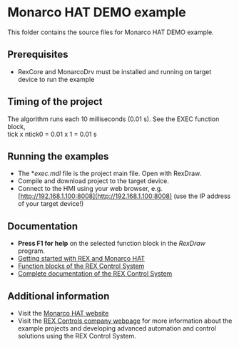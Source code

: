 Monarco HAT DEMO example
=======================

This folder contains the source files for Monarco HAT DEMO example.

## Prerequisites ##
- RexCore and MonarcoDrv must be installed and running on target 
device to run the example

## Timing of the project ##
The algorithm runs each 10 milliseconds (0.01 s). See the EXEC function block,  
tick x ntick0 = 0.01 x 1 = 0.01 s

## Running the examples ##
- The **exec.mdl* file is the project main file. Open with RexDraw.
- Compile and download project to the target device.
- Connect to the HMI using your web browser, e.g. [http://192.168.1.100:8008](http://192.168.1.100:8008) (use the IP address of your target device!)

## Documentation ##
- **Press F1 for help** on the selected function block in the *RexDraw* program.
- [Getting started with REX and Monarco HAT](https://www.rexcontrols.com/media/2.50.1/doc/ENGLISH/MANUALS/RexGettingStarted/RexGettingStarted_MonarcoHAT_RPi_ENG.html)
- [Function blocks of the REX Control System](https://www.rexcontrols.com/media/2.50.1/doc/ENGLISH/MANUALS/BRef/BRef_ENG.html)
- [Complete documentation of the REX Control System](http://www.rexcontrols.com/documentation-and-support)

## Additional information ##
- Visit the [Monarco HAT website](http://www.monarco.io)
- Visit the [REX Controls company webpage](http://www.rexcontrols.com) 
for more information about the example projects and developing advanced 
automation and control solutions using the REX Control System.
